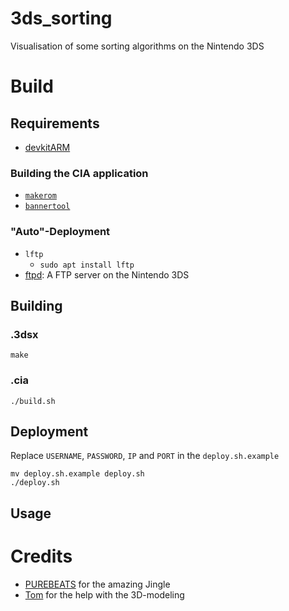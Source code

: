 # 3ds_sorting
Visualisation of some sorting algorithms on the Nintendo 3DS
# Build
## Requirements
- [devkitARM](https://devkitpro.org/wiki/Getting_Started)
### Building the CIA application
- [`makerom`](https://github.com/3DSGuy/Project_CTR/releases/tag/makerom-v0.18.3)
- [`bannertool`](https://github.com/Steveice10/bannertool/releases/tag/1.2.0)
### "Auto"-Deployment
- `lftp`
    - `sudo apt install lftp`
- [ftpd](https://github.com/mtheall/ftpd): A FTP server on the Nintendo 3DS
## Building
### .3dsx
`make`
### .cia
`./build.sh`
## Deployment
Replace `USERNAME`, `PASSWORD`, `IP` and `PORT` in the `deploy.sh.example`
```
mv deploy.sh.example deploy.sh
./deploy.sh
```
## Usage


# Credits
- [PUREBEATS](https://www.youtube.com/PUREBEATS "YouTube PUREBEATS") for the amazing Jingle
- [Tom](https://github.com/TomRomeo "GitHub Tom") for the help with the 3D-modeling
